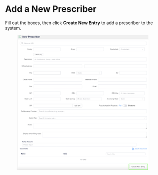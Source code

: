 # Add a New Prescriber

Fill out the boxes, then click **Create New Entry** to add a prescriber to the system.

<figure><img src="../../.gitbook/assets/image (494).png" alt=""><figcaption></figcaption></figure>

